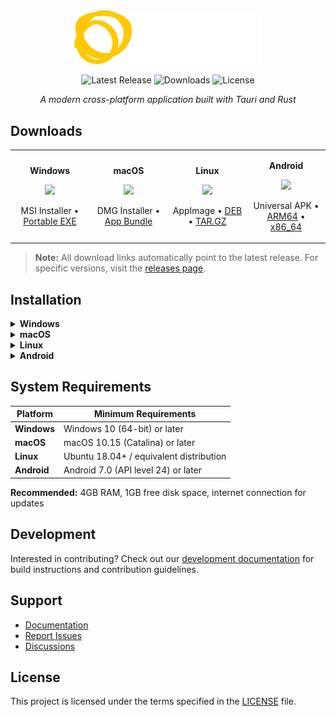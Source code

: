 <div align="center">

<img src="src-tauri/icons/circulo-logo.svg" alt="Circulo" width="300">

![Latest Release](https://img.shields.io/github/v/release/unytco/circulo?style=flat-square&color=blue)
![Downloads](https://img.shields.io/github/downloads/unytco/circulo/total?style=flat-square&color=green)
![License](https://img.shields.io/github/license/unytco/circulo?style=flat-square)

_A modern cross-platform application built with Tauri and Rust_

</div>

## Downloads

<table>
<tr>
<td width="25%" align="center">

**Windows**

[<img src="https://img.shields.io/badge/-Download-blue?style=flat-square&logoColor=white" height="35">](https://github.com/unytco/circulo/releases/latest/download/circulo_0.1.0_x64_en-US.msi)

MSI Installer • [Portable EXE](https://github.com/unytco/circulo/releases/latest/download/circulo.exe)

</td>
<td width="25%" align="center">

**macOS**

[<img src="https://img.shields.io/badge/-Download-yellow?style=flat-square&logoColor=white" height="35">](https://github.com/unytco/circulo/releases/latest/download/circulo_0.1.0_universal.dmg)

DMG Installer • [App Bundle](https://github.com/unytco/circulo/releases/latest/download/circulo.app.tar.gz)

</td>
<td width="25%" align="center">

**Linux**

[<img src="https://img.shields.io/badge/-Download-orange?style=flat-square&logoColor=white" height="35">](https://github.com/unytco/circulo/releases/latest/download/circulo_0.1.0_amd64.AppImage)

AppImage • [DEB](https://github.com/unytco/circulo/releases/latest/download/circulo_0.1.0_amd64.deb) • [TAR.GZ](https://github.com/unytco/circulo/releases/latest/download/circulo_0.1.0_amd64.tar.gz)

</td>
<td width="25%" align="center">

**Android**

[<img src="https://img.shields.io/badge/-Download-green?style=flat-square&logoColor=white" height="35">](https://github.com/unytco/circulo/releases/latest/download/circulo_0.1.0_universal.apk)

Universal APK • [ARM64](https://github.com/unytco/circulo/releases/latest/download/circulo_0.1.0_arm64-v8a.apk) • [x86_64](https://github.com/unytco/circulo/releases/latest/download/circulo_0.1.0_x86_64.apk)

</td>
</tr>
</table>

> **Note:** All download links automatically point to the latest release. For specific versions, visit the [releases page](https://github.com/unytco/circulo/releases).

## Installation

<details>
<summary><strong>Windows</strong></summary>

1. Download the `.msi` installer
2. Run the installer and follow the setup wizard
3. Launch Circulo from the Start menu

</details>

<details>
<summary><strong>macOS</strong></summary>

1. Download the `.dmg` file
2. Open the DMG and drag Circulo to your Applications folder
3. Launch from Applications (you may need to allow the app in System Preferences > Security)

</details>

<details>
<summary><strong>Linux</strong></summary>

**AppImage (Recommended)**

1. Download the `.AppImage` file
2. Make it executable: `chmod +x circulo_0.1.0_amd64.AppImage`
3. Run: `./circulo_0.1.0_amd64.AppImage`

**Debian/Ubuntu**

1. Download the `.deb` package
2. Install: `sudo dpkg -i circulo_0.1.0_amd64.deb`
3. Run: `circulo`

</details>

<details>
<summary><strong>Android</strong></summary>

1. Download the appropriate APK for your device architecture
2. Enable "Install from unknown sources" in your device settings
3. Install the APK file
4. Launch Circulo from your app drawer

</details>

## System Requirements

| Platform    | Minimum Requirements                    |
| ----------- | --------------------------------------- |
| **Windows** | Windows 10 (64-bit) or later            |
| **macOS**   | macOS 10.15 (Catalina) or later         |
| **Linux**   | Ubuntu 18.04+ / equivalent distribution |
| **Android** | Android 7.0 (API level 24) or later     |

**Recommended:** 4GB RAM, 1GB free disk space, internet connection for updates

## Development

Interested in contributing? Check out our [development documentation](docs/) for build instructions and contribution guidelines.

## Support

- [Documentation](docs/)
- [Report Issues](https://github.com/unytco/circulo/issues)
- [Discussions](https://github.com/unytco/circulo/discussions)

## License

This project is licensed under the terms specified in the [LICENSE](LICENSE) file.
